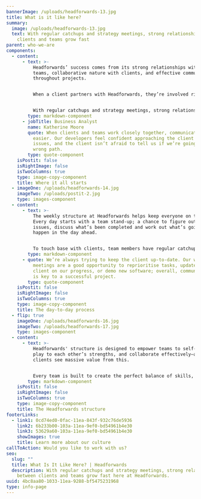 ```yaml
---
bannerImage: /uploads/headforwards-13.jpg
title: What is it like here?
summary:
  image: /uploads/headforwards-13.jpg
  text: With regular catchups and strategy meetings, strong relationships between
    clients and teams grow fast
parent: who-we-are
components:
  - content:
      - text: >-
          Headforwards’ success comes from its strong relationships within
          teams, collaborative nature with clients, and effective communication
          throughout projects.


          When a client partners with Headforwards, they’re involved right from the beginning—during initial team creation, developer interviews, and the project kick-off.


          With regular catchups and strategy meetings, strong relationships between clients and teams grow fast, and communication is made easy throughout the entire project.
        type: markdown-component
      - jobTitle: Business Analyst
        name: Katherine Moore
        quote: When clients and teams work closely together, communication becomes much
          easier. Our developers feel confident approaching the client with
          issues, and the client isn’t afraid to tell us if we’re going down the
          wrong path.
        type: quote-component
    isPostit: false
    isRightImage: false
    isTwoColumns: true
    type: image-copy-component
    title: Where it all starts
  - imageOne: /uploads/headforwards-14.jpg
    imageTwo: /uploads/postit-2.jpg
    type: images-component
  - content:
      - text: >-
          The weekly structure at Headforwards helps keep everyone on track.
          Every day starts with a team stand-up; a chance to figure out any
          issues, discuss what’s been completed and work out what’s going to
          happen in the day ahead.


          To touch base with clients, team members have regular catchups throughout the week, and weekly strategy meetings present a chance to discuss progress with the entire team.
        type: markdown-component
      - quote: We’re always trying to keep the client up-to-date. Our weekly strategy
          meetings are a good opportunity to reprioritise tasks, update the
          client on our progress, or demo new software; overall, communication
          is key to a successful project.
        type: quote-component
    isPostit: false
    isRightImage: false
    isTwoColumns: true
    type: image-copy-component
    title: The day-to-day process
  - flip: true
    imageOne: /uploads/headforwards-16.jpg
    imageTwo: /uploads/headforwards-17.jpg
    type: images-component
  - content:
      - text: >-
          Headforwards' structure is designed to empower teams to self-organise,
          play to each other’s strengths, and collaborate effectively—and
          clients see massive value from this.


          Every team is built to create the perfect balance of skills, and individuals are encouraged to focus on what they do best, which means the client gets the most out of every person assigned to their project.
        type: markdown-component
    isPostit: false
    isRightImage: false
    isTwoColumns: true
    type: image-copy-component
    title: The Headforwards structure
footerLinks:
  - link1: 0cd74ed0-0fac-11ea-843f-932c76de5936
    link2: 6b233b00-103a-11ea-9ef0-bd54961b4e30
    link3: 53629a60-103a-11ea-9ef0-bd54961b4e30
    showImages: true
    title: Learn more about our culture
callToAction: Would you like to work with us?
seo:
  slug: ""
  title: What Is It Like Here? | Headforwards
  description: With regular catchups and strategy meetings, strong relationships
    between clients and teams grow fast here at Headforwards.
uuid: 4bc8aa80-1033-11ea-9288-bf5475231968
type: info-page
---
```

